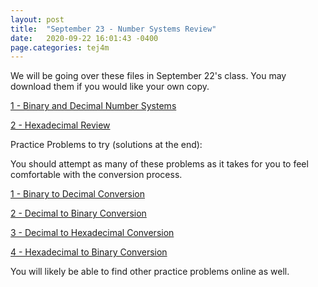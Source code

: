 ```yaml
---
layout: post
title:  "September 23 - Number Systems Review"
date:   2020-09-22 16:01:43 -0400
page.categories: tej4m
---
```


We will be going over these files in September 22's class. You may download them if you would like your own copy.

[1 - Binary and Decimal Number Systems]({{site.url}}/assets/binarydecimal.pdf)

[2 - Hexadecimal Review]({{site.url}}/assets/hexadecimalreview.pdf)

Practice Problems to try (solutions at the end):

You should attempt as many of these problems as it takes for you to feel comfortable with the conversion process.

[1 - Binary to Decimal Conversion]({{site.url}}/assets/binarypractice.pdf)

[2 - Decimal to Binary Conversion]({{site.url}}/assets/binarypractice2.pdf)

[3 - Decimal to Hexadecimal Conversion]({{site.url}}/assets/hexpractice1.pdf)

[4 - Hexadecimal to Binary Conversion]({{site.url}}/assets/hexpractice2.pdf)


You will likely be able to find other practice problems online as well.